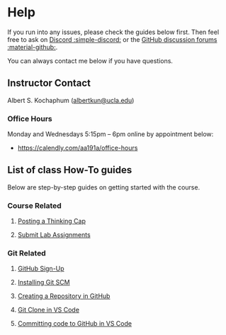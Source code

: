 # Help

If you run into any issues, please check the guides below first. Then feel free to ask on [Discord :simple-discord:](https://discord.gg/59BQrnFbhq) or the [GitHub discussion forums :material-github:](https://github.com/albertkun/24SU-ASIAAM-191A/discussions/categories/help-desk).

You can always contact me below if you have questions.

## Instructor Contact

Albert S. Kochaphum (albertkun@ucla.edu)

### Office Hours

Monday and Wednesdays 5:15pm – 6pm online by appointment below:

- https://calendly.com/aa191a/office-hours


## List of class How-To guides

Below are step-by-step guides on getting started with the course. 

### Course Related

1. [Posting a Thinking Cap](thinking_caps.md)

2. [Submit Lab Assignments](submit.md)

### Git Related
1. [GitHub Sign-Up](github_sign_up.md)

2. [ Installing Git SCM](github_sign_up.md)

3. [ Creating a Repository in GitHub](git_creating.md)

4. [Git Clone in VS Code](git_cloning.md)

5. [Committing code to GitHub in VS Code](git_commit.md)

<!-- ### [6. Git Forking in VS Code](git_forking.md) -->

<!-- ### Extra
## [2. Working with Remote Updates in VS Code](git_fetch_remote_upstream.md) -->